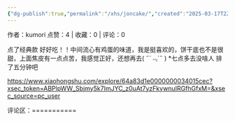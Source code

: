 ```yaml
---
{"dg-publish":true,"permalink":"/xhs/joncake/","created":"2025-03-17T22:07:50.427+08:00","updated":"2025-03-17T22:07:50.427+08:00"}
---
```


作者：kumori
点赞：4   |   收藏：0   |   评论：0

点了经典款 好好吃！！中间流心有鸡蛋的味道，我是挺喜欢的，饼干底也不是很甜，上面焦皮有一点点苦，我感觉正好，还想再去( ﻿˶﻿´﹃`˵﻿ )
*七点多去没啥人 排了五分钟吧

https://www.xiaohongshu.com/explore/64a83d1e0000000034015cec?xsec_token=ABPlpWW_Sbjmy5k7ImJYC_z0uAt7yzFkywnuIRGfhGfxM=&xsec_source=pc_user

评论区：===========

